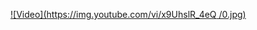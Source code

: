 [![Video](https://img.youtube.com/vi/x9UhslR_4eQ /0.jpg)](https://www.youtube.com/watch?x9UhslR_4eQ )
